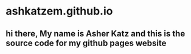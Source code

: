 # ashkatzem.github.io
## hi there, My name is Asher Katz and this is the source code for my github pages website
